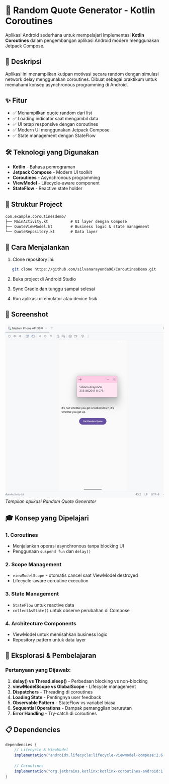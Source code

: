 # 📱 Random Quote Generator - Kotlin Coroutines

Aplikasi Android sederhana untuk mempelajari implementasi **Kotlin Coroutines** dalam pengembangan aplikasi Android modern menggunakan Jetpack Compose.

## 📖 Deskripsi

Aplikasi ini menampilkan kutipan motivasi secara random dengan simulasi network delay menggunakan coroutines. Dibuat sebagai praktikum untuk memahami konsep asynchronous programming di Android.

## ✨ Fitur

- ✅ Menampilkan quote random dari list
- ✅ Loading indicator saat mengambil data
- ✅ UI tetap responsive dengan coroutines
- ✅ Modern UI menggunakan Jetpack Compose
- ✅ State management dengan StateFlow

## 🛠️ Teknologi yang Digunakan

- **Kotlin** - Bahasa pemrograman
- **Jetpack Compose** - Modern UI toolkit
- **Coroutines** - Asynchronous programming
- **ViewModel** - Lifecycle-aware component
- **StateFlow** - Reactive state holder

## 📂 Struktur Project
```
com.example.coroutinesdemo/
├── MainActivity.kt          # UI layer dengan Compose
├── QuoteViewModel.kt        # Business logic & state management
└── QuoteRepository.kt       # Data layer
```

## 🚀 Cara Menjalankan

1. Clone repository ini:
```bash
   git clone https://github.com/silvanarayunda96/CoroutinesDemo.git
```

2. Buka project di Android Studio

3. Sync Gradle dan tunggu sampai selesai

4. Run aplikasi di emulator atau device fisik

## 📸 Screenshot

![App Screenshot](getrandom.jpg)
*Tampilan aplikasi Random Quote Generator*

## 🎓 Konsep yang Dipelajari

### 1. **Coroutines**
- Menjalankan operasi asynchronous tanpa blocking UI
- Penggunaan `suspend fun` dan `delay()`

### 2. **Scope Management**
- `viewModelScope` - otomatis cancel saat ViewModel destroyed
- Lifecycle-aware coroutine execution

### 3. **State Management**
- `StateFlow` untuk reactive data
- `collectAsState()` untuk observe perubahan di Compose

### 4. **Architecture Components**
- ViewModel untuk memisahkan business logic
- Repository pattern untuk data layer

## 📝 Eksplorasi & Pembelajaran

### Pertanyaan yang Dijawab:

1. **delay() vs Thread.sleep()** - Perbedaan blocking vs non-blocking
2. **viewModelScope vs GlobalScope** - Lifecycle management
3. **Dispatchers** - Threading di coroutines
4. **Loading State** - Pentingnya user feedback
5. **Observable Pattern** - StateFlow vs variabel biasa
6. **Sequential Operations** - Dampak pemanggilan berurutan
7. **Error Handling** - Try-catch di coroutines

## 📋 Dependencies
```gradle
dependencies {
    // Lifecycle & ViewModel
    implementation("androidx.lifecycle:lifecycle-viewmodel-compose:2.6.2")
    
    // Coroutines
    implementation("org.jetbrains.kotlinx:kotlinx-coroutines-android:1.7.3")
}
